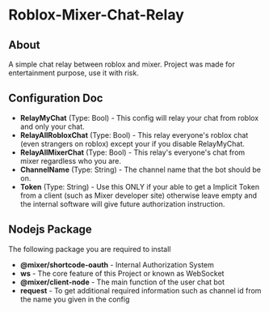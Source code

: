 # Roblox-Mixer-Chat-Relay

## About
A simple chat relay between roblox and mixer. Project was made for entertainment purpose, use it with risk.

## Configuration Doc
* **RelayMyChat** (Type: Bool) - This config will relay your chat from roblox and only your chat.
* **RelayAllRobloxChat** (Type: Bool) - This relay everyone's roblox chat (even strangers on roblox) except your if you disable RelayMyChat.
* **RelayAllMixerChat** (Type: Bool) - This relay's everyone's chat from mixer regardless who you are.
* **ChannelName** (Type: String) - The channel name that the bot should be on.
* **Token** (Type: String) - Use this ONLY if your able to get a Implicit Token from a client (such as Mixer developer site) otherwise leave empty and the internal software will give future authorization instruction.

## Nodejs Package
The following package you are required to install
* **@mixer/shortcode-oauth** - Internal Authorization System
* **ws** - The core feature of this Project or known as WebSocket
* **@mixer/client-node** - The main function of the user chat bot
* **request** - To get additional required information such as channel id from the name you given in the config
